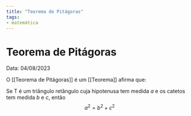 ```yaml
---
title: "Teorema de Pitágoras"
tags:
- matemática
---
```

# Teorema de Pitágoras

Data: 04/08/2023

O [[Teorema de Pitágoras]] é um [[Teorema]] afirma que:

Se T é um triângulo retângulo cuja hipotenusa tem medida $a$ e os catetos tem medida $b$ e $c$, então
$$a^2 = b^2 + c^2$$